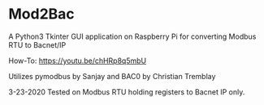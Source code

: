 # Mod2Bac
A Python3 Tkinter GUI application on Raspberry Pi for converting Modbus RTU to Bacnet/IP

How-To: https://youtu.be/chHRp8q5mbU

Utilizes pymodbus by Sanjay and BAC0 by Christian Tremblay

3-23-2020 Tested on Modbus RTU holding registers to Bacnet IP only.
